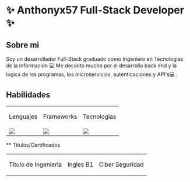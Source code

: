 # ✨ Anthonyx57 Full-Stack Developer ✨

## Sobre mi

Soy un desarrollador Full-Stack graduado como Ingeniero en Tecnologias de la informacion 💻 Me decanto mucho por el desarrollo back end y la logica de los programas, los microservicios, autenticaciones y API's💻 .
## Habilidades

<table align="center">
  <tr>
    <td>
      <p align="center">Lenguajes</p>
    </td>
    <td> <p align="center">Frameworks</p> </td>
    <td> <p align="center">Tecnologias</p> </td>
  </tr>
  <tr>
    <td><div>
        <img src="https://skillicons.dev/icons?i=html,css,js,ts,git,php&perline=4" />
      </div></td>
    <td><div>
        <img src="https://skillicons.dev/icons?i=nest,react,laravel,express,angular&perline=4" />
      </div></td>
    <td><div>
        <img src="https://skillicons.dev/icons?i=docker,postgres,mysql,github,linux,nodejs&perline=4" />
      </div></td>
  </tr>
</table>


** Titulos/Certificados
<table>
  <tr>
    <td> <p>Titulo de Ingenieria</p> </td>
    <td>
      <p>Ingles B1</p>
    </td>
    <td>Ciber Seguridad</td>
  </tr>
</table>


<!--
**Anthonyx578/Anthonyx578** is a ✨ _special_ ✨ repository because its `README.md` (this file) appears on your GitHub profile.

Here are some ideas to get you started:

- 🔭 I’m currently working on ...
- 🌱 I’m currently learning ...
- 👯 I’m looking to collaborate on ...
- 🤔 I’m looking for help with ...
- 💬 Ask me about ...
- 📫 How to reach me: ...
- 😄 Pronouns: ...
- ⚡ Fun fact: ...
-->

